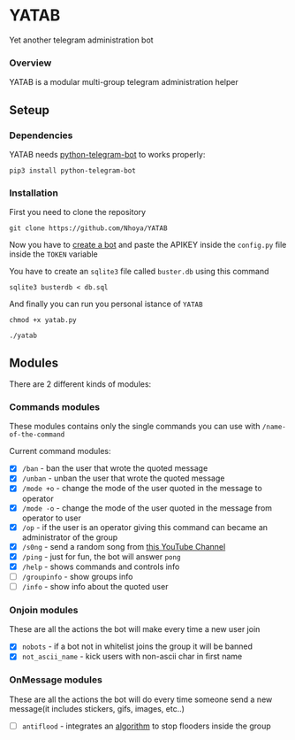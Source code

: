# YATAB
Yet another telegram administration bot


### Overview
YATAB is a modular multi-group telegram administration helper

## Seteup

### Dependencies
YATAB needs [python-telegram-bot](https://github.com/python-telegram-bot/python-telegram-bot) to works properly:

`pip3 install python-telegram-bot`

### Installation
First you need to clone the repository

`git clone https://github.com/Nhoya/YATAB`

Now you have to [create a bot](https://core.telegram.org/bots#creating-a-new-bot) and paste the APIKEY inside the `config.py` file inside the `TOKEN` variable

You have to create an `sqlite3` file called `buster.db` using this command

`sqlite3 busterdb < db.sql`

And finally you can run you personal istance of `YATAB`

`chmod +x yatab.py`

`./yatab`

## Modules

There are 2 different kinds of modules:

### Commands modules
These modules contains  only the single commands you can use with `/name-of-the-command`

Current command modules:

- [x] `/ban` -  ban the user that wrote the quoted message
- [x] `/unban` - unban the user that wrote the quoted message
- [x] `/mode +o` - change the mode of the user quoted in the message to operator
- [x] `/mode -o` - change the mode of the user quoted in the message from operator to user
- [x] `/op` - if the user is an operator giving this command can became an administrator of the group
- [x] `/s0ng` - send a random song from [this YouTube Channel](https://www.youtube.com/user/bl4ckh4ts0ngs/)
- [x] `/ping` - just for fun, the bot will answer `pong`
- [x] `/help` - shows commands and controls info
- [ ] `/groupinfo` - show groups info
- [ ] `/info` - show info about the quoted user

### Onjoin modules
These are all the actions the bot will make every time a new user join
- [x] `nobots` - if a bot not in whitelist joins the group it will be banned
- [x] `not_ascii_name` - kick users with non-ascii char in first name

### OnMessage modules
These are all the actions the bot will do every time someone send a new message(it includes stickers, gifs, images, etc..)

- [ ] `antiflood` - integrates an [algorithm](https://github.com/Nhoya/telegram_lamebuster/blob/master/lamebuster.py#L33) to stop flooders inside the group
